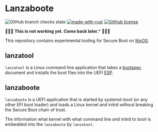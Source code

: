# Lanzaboote

![GitHub branch checks state](https://img.shields.io/github/checks-status/blitz/lanzaboote/master)
[![made-with-rust](https://img.shields.io/badge/Made%20with-Rust-1f425f.svg)](https://www.rust-lang.org/)
[![GitHub license](https://img.shields.io/github/license/blitz/lanzaboot.svg)](https://github.com/blitz/lanzaboote/blob/master/LICENSE)

🚧🚧🚧 **This is not working yet. Come back later.*** 🚧🚧🚧

This repository contains experimental tooling for Secure Boot on
[NixOS](https://nixos.org/).

## lanzatool

`lanzatool` is a Linux command line application that takes a
[bootspec](https://github.com/NixOS/rfcs/pull/125) document and
installs the boot files into the UEFI
[ESP](https://en.wikipedia.org/wiki/EFI_system_partition).

## lanzaboote

`lanzaboote` is a UEFI application that is started by systemd-boot (or
any other EFI boot loader) and loads a Linux kernel and initrd without
breaking the Secure Boot chain of trust.

The information what kernel with what command line and initrd to boot
is embedded into the `lanzaboote` by `lanzatool`.
